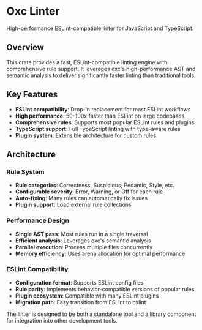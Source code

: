 # Oxc Linter

High-performance ESLint-compatible linter for JavaScript and TypeScript.

## Overview

This crate provides a fast, ESLint-compatible linting engine with comprehensive rule support. It leverages oxc's high-performance AST and semantic analysis to deliver significantly faster linting than traditional tools.

## Key Features

- **ESLint compatibility**: Drop-in replacement for most ESLint workflows
- **High performance**: 50-100x faster than ESLint on large codebases
- **Comprehensive rules**: Supports most popular ESLint rules and plugins
- **TypeScript support**: Full TypeScript linting with type-aware rules
- **Plugin system**: Extensible architecture for custom rules

## Architecture

### Rule System

- **Rule categories**: Correctness, Suspicious, Pedantic, Style, etc.
- **Configurable severity**: Error, Warning, or Off for each rule
- **Auto-fixing**: Many rules can automatically fix issues
- **Plugin support**: Load external rule collections

### Performance Design

- **Single AST pass**: Most rules run in a single traversal
- **Efficient analysis**: Leverages oxc's semantic analysis
- **Parallel execution**: Process multiple files concurrently
- **Memory efficiency**: Uses arena allocation for optimal performance

### ESLint Compatibility

- **Configuration format**: Supports ESLint config files
- **Rule parity**: Implements behavior-compatible versions of popular rules
- **Plugin ecosystem**: Compatible with many ESLint plugins
- **Migration path**: Easy transition from ESLint to oxlint

The linter is designed to be both a standalone tool and a library component for integration into other development tools.
